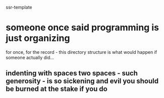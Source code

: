 ssr-template

# someone once said programming is just organizing

for once, for the record - this directory structure is what would happen if someone actually did...

## indenting with spaces two spaces - such generosity - is so sickening and evil you should be burned at the stake if you do

